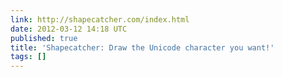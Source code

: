 ```yaml
---
link: http://shapecatcher.com/index.html
date: 2012-03-12 14:18 UTC
published: true
title: 'Shapecatcher: Draw the Unicode character you want!'
tags: []
---
```



